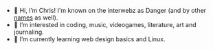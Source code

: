 - 👋 Hi, I’m Chris! I'm known on the interwebz as Danger (and by other [names](https://pronouny.xyz/u/dangerloid 'my Pronouny') as well). 
- 👀 I’m interested in coding, music, videogames, literature, art and journaling.
- 🌱 I’m currently learning web design basics and Linux.

<!---
dangerloid/dangerloid is a ✨ special ✨ repository because its `README.md` (this file) appears on your GitHub profile.
You can click the Preview link to take a look at your changes.
--->
